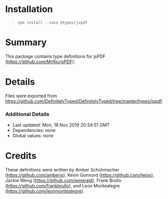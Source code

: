 # Installation
> `npm install --save @types/jspdf`

# Summary
This package contains type definitions for jsPDF (https://github.com/MrRio/jsPDF).

# Details
Files were exported from https://github.com/DefinitelyTyped/DefinitelyTyped/tree/master/types/jspdf.

### Additional Details
 * Last updated: Mon, 18 Nov 2019 20:34:51 GMT
 * Dependencies: none
 * Global values: none

# Credits
These definitions were written by Amber Schühmacher (https://github.com/amberjs), Kevin Gonnord (https://github.com/lleios), Jackie Weng (https://github.com/jemerald), Frank Brullo (https://github.com/frankbrullo), and Leon Montealegre (https://github.com/leonmontealegre).
